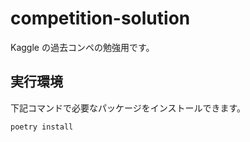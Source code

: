 # competition-solution

Kaggle の過去コンペの勉強用です。

## 実行環境

下記コマンドで必要なパッケージをインストールできます。

```bash
poetry install
```
